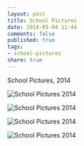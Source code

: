 ```yaml
---
layout: post
title: School Pictures
date: 2014-05-04 11:44
comments: false
published: true
tags:
- school-pictures
share: true
---
```

School Pictures, 2014

![School Pictures 2014](http://media.eick.us/media/photographs/2014/2014-05-04/school-pictures-2014-05-04-11-00-32.jpg)

![School Pictures 2014](http://media.eick.us/media/photographs/2014/2014-05-04/school-pictures-2014-05-04-11-01-28.jpg)

![School Pictures 2014](http://media.eick.us/media/photographs/2014/2014-05-04/school-pictures-2014-05-04-11-02-28.jpg)

![School Pictures 2014](http://media.eick.us/media/photographs/2014/2014-05-04/school-pictures-2014-05-04-11-03-16.jpg)
